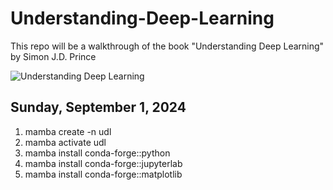 # Understanding-Deep-Learning

This repo will be a walkthrough of the book "Understanding Deep Learning" by Simon J.D. Prince

<img src=”images/Understanding-Deep-Learning.jpg” alt="Understanding Deep Learning">



## Sunday, September 1, 2024

 1) mamba create -n udl
 2) mamba activate udl
 3) mamba install conda-forge::python
 4) mamba install conda-forge::jupyterlab
 5) mamba install conda-forge::matplotlib


